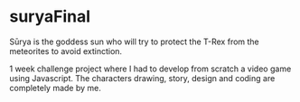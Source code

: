 # suryaFinal

Sūrya is the goddess sun who will try to protect the T-Rex from the meteorites to avoid extinction.

1 week challenge project where I had to develop from scratch a video game using Javascript.
The characters drawing, story, design and coding are completely made by me.
